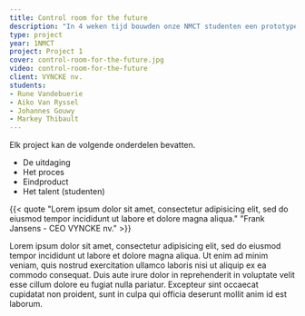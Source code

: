 ```yaml
---
title: Control room for the future
description: "In 4 weken tijd bouwden onze NMCT studenten een prototype “Controlroom of the future” voor de biomassa centrales van Vyncke. Live data visualisatie vanuit Nederland in een Microsoft Hololens applicatie!"
type: project
year: 1NMCT
project: Project 1
cover: control-room-for-the-future.jpg
video: control-room-for-the-future
client: VYNCKE nv.
students:
- Rune Vandebuerie
- Aiko Van Ryssel
- Johannes Gouwy
- Markey Thibault
---
```


Elk project kan de volgende onderdelen bevatten.
- De uitdaging
- Het proces
- Eindproduct
- Het talent (studenten)

{{< quote "Lorem ipsum dolor sit amet, consectetur adipisicing elit, sed do eiusmod tempor incididunt ut labore et dolore magna aliqua." "Frank Jansens - CEO VYNCKE nv." >}}

Lorem ipsum dolor sit amet, consectetur adipisicing elit, sed do eiusmod tempor incididunt ut labore et dolore magna aliqua. Ut enim ad minim veniam, quis nostrud exercitation ullamco laboris nisi ut aliquip ex ea commodo consequat. Duis aute irure dolor in reprehenderit in voluptate velit esse cillum dolore eu fugiat nulla pariatur. Excepteur sint occaecat cupidatat non proident, sunt in culpa qui officia deserunt mollit anim id est laborum.
